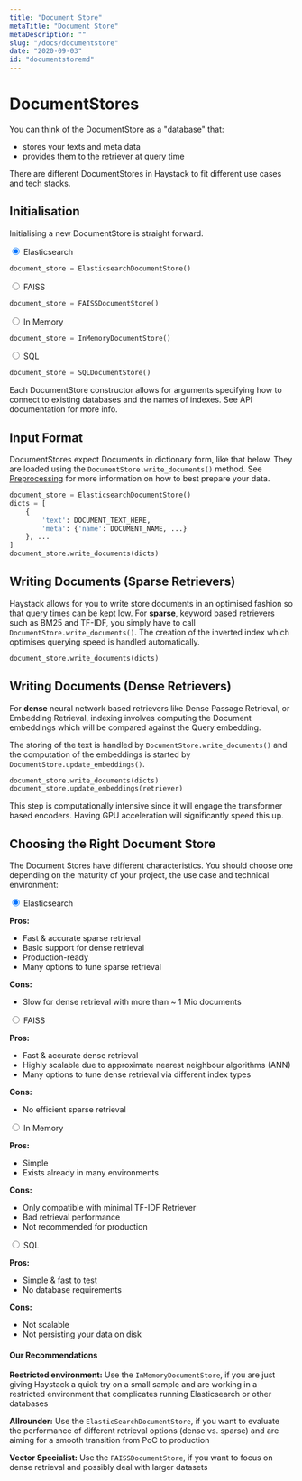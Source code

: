 ```yaml
---
title: "Document Store"
metaTitle: "Document Store"
metaDescription: ""
slug: "/docs/documentstore"
date: "2020-09-03"
id: "documentstoremd"
---
```



# DocumentStores

You can think of the DocumentStore as a "database" that:
- stores your texts and meta data  
- provides them to the retriever at query time 

There are different DocumentStores in Haystack to fit different use cases and tech stacks. 

## Initialisation

Initialising a new DocumentStore is straight forward.

<div class="tabs tabsdsinstall">

<div class="tab">
<input type="radio" id="tab-1-1" name="tab-group-1" checked>
<label class="labelouter" for="tab-1-1">Elasticsearch</label>
<div class="tabcontent">

```python
document_store = ElasticsearchDocumentStore()
```

</div>
</div>

<div class="tab">
<input type="radio" id="tab-1-2" name="tab-group-1">
<label class="labelouter" for="tab-1-2">FAISS</label>
<div class="tabcontent">

```python
document_store = FAISSDocumentStore()
```

</div>
</div>

<div class="tab">
<input type="radio" id="tab-1-3" name="tab-group-1">
<label class="labelouter" for="tab-1-3">In Memory</label>
<div class="tabcontent">

```python
document_store = InMemoryDocumentStore()
```

</div>
</div>

<div class="tab">
<input type="radio" id="tab-1-4" name="tab-group-1">
<label class="labelouter" for="tab-1-4">SQL</label>
<div class="tabcontent">

```python
document_store = SQLDocumentStore()
```

</div>
</div>

</div>

Each DocumentStore constructor allows for arguments specifying how to connect to existing databases and the names of indexes.
See API documentation for more info.

## Input Format

DocumentStores expect Documents in dictionary form, like that below.
They are loaded using the `DocumentStore.write_documents()` method.
See [Preprocessing](/docs/latest/preprocessingmd) for more information on how to best prepare your data.

[//]: # (Add link to preprocessing section)

```python
document_store = ElasticsearchDocumentStore()
dicts = [
    {
        'text': DOCUMENT_TEXT_HERE,
        'meta': {'name': DOCUMENT_NAME, ...}
    }, ...
]
document_store.write_documents(dicts)
```

## Writing Documents (Sparse Retrievers)

Haystack allows for you to write store documents in an optimised fashion so that query times can be kept low.
For **sparse**, keyword based retrievers such as BM25 and TF-IDF,
you simply have to call `DocumentStore.write_documents()`.
The creation of the inverted index which optimises querying speed is handled automatically.

```python
document_store.write_documents(dicts)
```

## Writing Documents (Dense Retrievers)

For **dense** neural network based retrievers like Dense Passage Retrieval, or Embedding Retrieval,
indexing involves computing the Document embeddings which will be compared against the Query embedding.

The storing of the text is handled by `DocumentStore.write_documents()` and the computation of the
embeddings is started by `DocumentStore.update_embeddings()`.

```python
document_store.write_documents(dicts)
document_store.update_embeddings(retriever)
```

This step is computationally intensive since it will engage the transformer based encoders.
Having GPU acceleration will significantly speed this up.

<!-- _comment: !! Diagrams of inverted index / document embeds !! -->
<!-- _comment: !! Make this a tab element to show how different datastores are initialized !! -->
## Choosing the Right Document Store

The Document Stores have different characteristics. You should choose one depending on the maturity of your project, the use case and technical environment: 

<div class="tabs tabsdschoose">

<div class="tab">
<input type="radio" id="tab-2-1" name="tab-group-2" checked>
<label class="labelouter" for="tab-2-1">Elasticsearch</label>
<div class="tabcontent">

**Pros:** 
- Fast & accurate sparse retrieval
- Basic support for dense retrieval
- Production-ready 
- Many options to tune sparse retrieval

**Cons:** 
- Slow for dense retrieval with more than ~ 1 Mio documents

</div>
</div>

<div class="tab">
<input type="radio" id="tab-2-2" name="tab-group-2">
<label class="labelouter" for="tab-2-2">FAISS</label>
<div class="tabcontent">

**Pros:** 
- Fast & accurate dense retrieval
- Highly scalable due to approximate nearest neighbour algorithms (ANN)
- Many options to tune dense retrieval via different index types 

**Cons:**
- No efficient sparse retrieval

</div>
</div>

<div class="tab">
<input type="radio" id="tab-2-3" name="tab-group-2">
<label class="labelouter" for="tab-2-3">In Memory</label>
<div class="tabcontent">

**Pros:**
- Simple
- Exists already in many environments

**Cons:**
- Only compatible with minimal TF-IDF Retriever
- Bad retrieval performance
- Not recommended for production

</div>
</div>

<div class="tab">
<input type="radio" id="tab-2-4" name="tab-group-2">
<label class="labelouter" for="tab-2-4">SQL</label>
<div class="tabcontent">

**Pros:**
- Simple & fast to test
- No database requirements

**Cons:** 
- Not scalable
- Not persisting your data on disk

</div>
</div>

</div>

#### Our Recommendations

**Restricted environment:** Use the `InMemoryDocumentStore`, if you are just giving Haystack a quick try on a small sample and are working in a restricted environment that complicates running Elasticsearch or other databases  

**Allrounder:** Use the `ElasticSearchDocumentStore`, if you want to evaluate the performance of different retrieval options (dense vs. sparse) and are aiming for a smooth transition from PoC to production

**Vector Specialist:** Use the `FAISSDocumentStore`, if you want to focus on dense retrieval and possibly deal with larger datasets